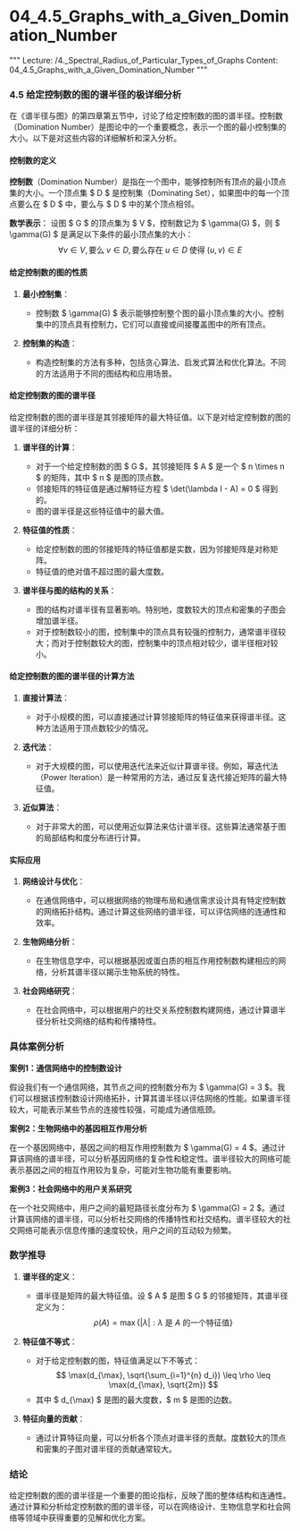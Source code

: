 # 04_4.5_Graphs_with_a_Given_Domination_Number

"""
Lecture: /4._Spectral_Radius_of_Particular_Types_of_Graphs
Content: 04_4.5_Graphs_with_a_Given_Domination_Number
"""

### 4.5 给定控制数的图的谱半径的极详细分析

在《谱半径与图》的第四章第五节中，讨论了给定控制数的图的谱半径。控制数（Domination Number）是图论中的一个重要概念，表示一个图的最小控制集的大小。以下是对这些内容的详细解析和深入分析。

#### 控制数的定义

**控制数**（Domination Number）是指在一个图中，能够控制所有顶点的最小顶点集的大小。一个顶点集 $ D $ 是控制集（Dominating Set），如果图中的每一个顶点要么在 $ D $ 中，要么与 $ D $ 中的某个顶点相邻。

**数学表示**：
设图 $ G $ 的顶点集为 $ V $，控制数记为 $ \gamma(G) $，则 $ \gamma(G) $ 是满足以下条件的最小顶点集的大小：
$$ \forall v \in V, \text{要么} \; v \in D, \text{要么存在} \; u \in D \; \text{使得} \; (u,v) \in E $$

#### 给定控制数的图的性质

1. **最小控制集**：
   - 控制数 $ \gamma(G) $ 表示能够控制整个图的最小顶点集的大小。控制集中的顶点具有控制力，它们可以直接或间接覆盖图中的所有顶点。

2. **控制集的构造**：
   - 构造控制集的方法有多种，包括贪心算法、启发式算法和优化算法。不同的方法适用于不同的图结构和应用场景。

#### 给定控制数的图的谱半径

给定控制数的图的谱半径是其邻接矩阵的最大特征值。以下是对给定控制数的图的谱半径的详细分析：

1. **谱半径的计算**：
   - 对于一个给定控制数的图 $ G $，其邻接矩阵 $ A $ 是一个 $ n \times n $ 的矩阵，其中 $ n $ 是图的顶点数。
   - 邻接矩阵的特征值是通过解特征方程 $ \det(\lambda I - A) = 0 $ 得到的。
   - 图的谱半径是这些特征值中的最大值。

2. **特征值的性质**：
   - 给定控制数的图的邻接矩阵的特征值都是实数，因为邻接矩阵是对称矩阵。
   - 特征值的绝对值不超过图的最大度数。

3. **谱半径与图的结构的关系**：
   - 图的结构对谱半径有显著影响。特别地，度数较大的顶点和密集的子图会增加谱半径。
   - 对于控制数较小的图，控制集中的顶点具有较强的控制力，通常谱半径较大；而对于控制数较大的图，控制集中的顶点相对较少，谱半径相对较小。

#### 给定控制数的图的谱半径的计算方法

1. **直接计算法**：
   - 对于小规模的图，可以直接通过计算邻接矩阵的特征值来获得谱半径。这种方法适用于顶点数较少的情况。

2. **迭代法**：
   - 对于大规模的图，可以使用迭代法来近似计算谱半径。例如，幂迭代法（Power Iteration）是一种常用的方法，通过反复迭代接近矩阵的最大特征值。

3. **近似算法**：
   - 对于非常大的图，可以使用近似算法来估计谱半径。这些算法通常基于图的局部结构和度分布进行计算。

#### 实际应用

1. **网络设计与优化**：
   - 在通信网络中，可以根据网络的物理布局和通信需求设计具有特定控制数的网络拓扑结构。通过计算这些网络的谱半径，可以评估网络的连通性和效率。

2. **生物网络分析**：
   - 在生物信息学中，可以根据基因或蛋白质的相互作用控制数构建相应的网络，分析其谱半径以揭示生物系统的特性。

3. **社会网络研究**：
   - 在社会网络中，可以根据用户的社交关系控制数构建网络，通过计算谱半径分析社交网络的结构和传播特性。

### 具体案例分析

**案例1：通信网络中的控制数设计**

假设我们有一个通信网络，其节点之间的控制数分布为 $ \gamma(G) = 3 $。我们可以根据该控制数设计网络拓扑，计算其谱半径以评估网络的性能。如果谱半径较大，可能表示某些节点的连接性较强，可能成为通信瓶颈。

**案例2：生物网络中的基因相互作用分析**

在一个基因网络中，基因之间的相互作用控制数为 $ \gamma(G) = 4 $。通过计算该网络的谱半径，可以分析基因网络的复杂性和稳定性。谱半径较大的网络可能表示基因之间的相互作用较为复杂，可能对生物功能有重要影响。

**案例3：社会网络中的用户关系研究**

在一个社交网络中，用户之间的最短路径长度分布为 $ \gamma(G) = 2 $。通过计算该网络的谱半径，可以分析社交网络的传播特性和社交结构。谱半径较大的社交网络可能表示信息传播的速度较快，用户之间的互动较为频繁。

### 数学推导

1. **谱半径的定义**：
   - 谱半径是矩阵的最大特征值。设 $ A $ 是图 $ G $ 的邻接矩阵，其谱半径定义为：
     $$ \rho(A) = \max \{ |\lambda| : \lambda \text{ 是 } A \text{ 的一个特征值} \} $$

2. **特征值不等式**：
   - 对于给定控制数的图，特征值满足以下不等式：
     $$ \max(d_{\max}, \sqrt{\sum_{i=1}^{n} d_i}) \leq \rho \leq \max(d_{\max}, \sqrt{2m}) $$
   - 其中 $ d_{\max} $ 是图的最大度数，$ m $ 是图的边数。

3. **特征向量的贡献**：
   - 通过计算特征向量，可以分析各个顶点对谱半径的贡献。度数较大的顶点和密集的子图对谱半径的贡献通常较大。

### 结论

给定控制数的图的谱半径是一个重要的图论指标，反映了图的整体结构和连通性。通过计算和分析给定控制数的图的谱半径，可以在网络设计、生物信息学和社会网络等领域中获得重要的见解和优化方案。

